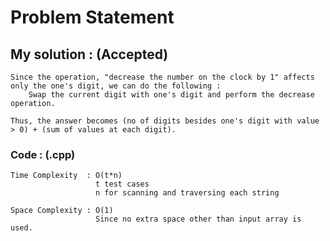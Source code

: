 # Problem Statement

## []()


## My solution :  (Accepted)

    Since the operation, "decrease the number on the clock by 1" affects only the one's digit, we can do the following :
        Swap the current digit with one's digit and perform the decrease operation.
    
    Thus, the answer becomes (no of digits besides one's digit with value > 0) + (sum of values at each digit).
  
        
   ### Code : (.cpp)  
      
        



    Time Complexity  : O(t*n)
                       t test cases
                       n for scanning and traversing each string

    Space Complexity : O(1)  
                       Since no extra space other than input array is used.
   
  
  
